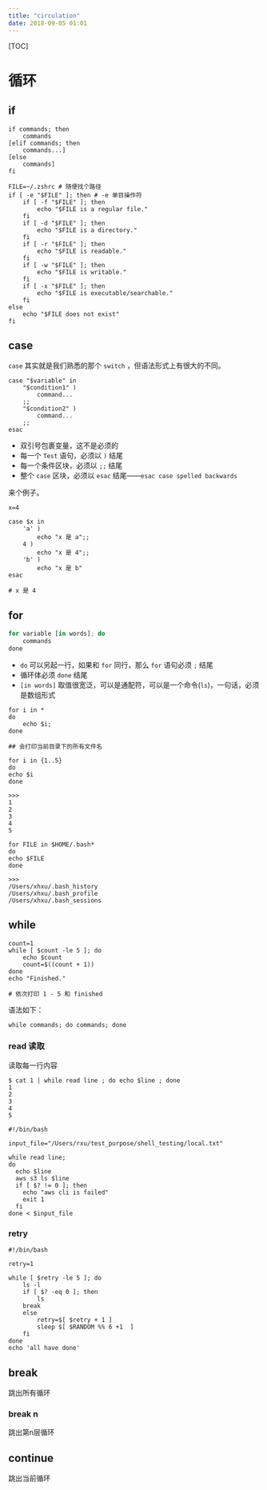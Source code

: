 ```yaml
---
title: "circulation"
date: 2018-09-05 01:01
---
```


[TOC]

# 循环





## if

```
if commands; then
    commands
[elif commands; then
    commands...]
[else
    commands]
fi
```

```
FILE=~/.zshrc # 随便找个路径
if [ -e "$FILE" ]; then # -e 单目操作符
    if [ -f "$FILE" ]; then
        echo "$FILE is a regular file."
    fi
    if [ -d "$FILE" ]; then
        echo "$FILE is a directory."
    fi
    if [ -r "$FILE" ]; then
        echo "$FILE is readable."
    fi
    if [ -w "$FILE" ]; then
        echo "$FILE is writable."
    fi
    if [ -x "$FILE" ]; then
        echo "$FILE is executable/searchable."
    fi
else
    echo "$FILE does not exist"
fi
```



## case

`case` 其实就是我们熟悉的那个 `switch` ，但语法形式上有很大的不同。

```
case "$variable" in
    "$condition1" )
        command...
    ;;
    "$condition2" )
        command...
    ;;
esac
```

- 双引号包裹变量，这不是必须的
- 每一个 `Test` 语句，必须以 `)` 结尾
- 每一个条件区块，必须以 `;;` 结尾
- 整个 `case` 区块，必须以 `esac` 结尾——`esac case spelled backwards`

来个例子。

```
x=4

case $x in
    'a' )
        echo "x 是 a";;
    4 )
        echo "x 是 4";;
    'b' )
        echo "x 是 b"
esac

# x 是 4
```



## for

```javascript
for variable [in words]; do
    commands
done
```

- `do` 可以另起一行，如果和 `for` 同行，那么 `for` 语句必须 `;` 结尾
- 循环体必须 `done` 结尾
- `[in words]` 取值很宽泛，可以是通配符，可以是一个命令(`ls`)，一句话，必须是数组形式

```
for i in *
do
    echo $i;
done

## 会打印当前目录下的所有文件名
```



```
for i in {1..5}
do 
echo $i
done

>>>
1
2
3
4
5
```

```
for FILE in $HOME/.bash*
do 
echo $FILE
done

>>>
/Users/xhxu/.bash_history
/Users/xhxu/.bash_profile
/Users/xhxu/.bash_sessions
```



## while

```
count=1
while [ $count -le 5 ]; do
    echo $count
    count=$((count + 1))
done
echo "Finished."

# 依次打印 1 - 5 和 finished
```

语法如下：

```
while commands; do commands; done
```



### read 读取

读取每一行内容

```
$ cat 1 | while read line ; do echo $line ; done
1
2
3
4
5
```



```
#!/bin/bash

input_file="/Users/rxu/test_purpose/shell_testing/local.txt"

while read line;
do
  echo $line
  aws s3 ls $line
  if [ $? != 0 ]; then
    echo "aws cli is failed"
    exit 1
  fi
done < $input_file
```



### retry

```
#!/bin/bash

retry=1

while [ $retry -le 5 ]; do
    ls -l
    if [ $? -eq 0 ]; then
        ls 
    break
    else
        retry=$[ $retry + 1 ]
        sleep $[ $RANDOM %% 6 +1  ]
    fi
done
echo 'all have done'
```



## break 

跳出所有循环



### break n 

跳出第n层循环



## continue

跳出当前循环



